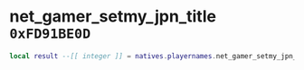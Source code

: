 # net_gamer_setmy_jpn_title `0xFD91BE0D`

```lua
local result --[[ integer ]] = natives.playernames.net_gamer_setmy_jpn_title(_unk0 --[[ integer ]])
```